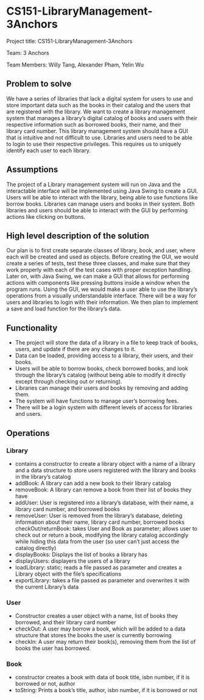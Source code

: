 # CS151-LibraryManagement-3Anchors

Project title: CS151-LibraryManagement-3Anchors

Team: 3 Anchors

Team Members: Willy Tang, Alexander Pham, Yelin Wu

## Problem to solve
We have a series of libraries that lack a digital system for users to use and store important data such as the books in their catalog and the users that are registered with the library. We want to create a library management system that manages a library’s digital catalog of books and users with their respective information such as borrowed books, their name, and their library card number. This library management system should have a GUI that is intuitive and not difficult to use. Libraries and users need to be able to login to use their respective privileges. This requires us to uniquely identify each user to each library.

## Assumptions
The project of a Library management system will run on Java and the interactable interface will be implemented using Java Swing to create a GUI. Users will be able to interact with the library, being able to use functions like borrow books. Libraries can manage users and books in their system. Both libraries and users should be able to interact with the GUI by performing actions like clicking on buttons.

## High level description of the solution
Our plan is to first create separate classes of library, book, and user, where each will be created and used as objects. Before creating the GUI, we would create a series of tests, test these three classes, and make sure that they work properly with each of the test cases with proper exception handling. Later on, with Java Swing, we can make a GUI that allows for performing actions with components like pressing buttons inside a window when the program runs. Using the GUI, we would make a user able to use the library’s operations from a visually understandable interface. There will be a way for users and libraries to login with their information. We then plan to implement a save and load function for the library’s data.

## Functionality
* The project will store the data of a library in a file to keep track of books, users, and update if there are any changes to it.
* Data can be loaded, providing access to a library, their users, and their books.
* Users will be able to borrow books, check borrowed books, and look through the library’s catalog (without being able to modify it directly except through checking out or returning).
* Libraries can manage their users and books by removing and adding them.
* The system will have functions to manage user’s borrowing fees.
* There will be a login system with different levels of access for libraries and users.

## Operations

### Library
* contains a constructor to create a library object with a name of a library and a data structure to store users registered with the library and books in the library’s catalog
* addBook: A library can add a new book to their library catalog
* removeBook: A library can remove a book from their list of books they have
* addUser: User is registered into a library’s database, with their name, a library card number, and borrowed books
* removeUser: User is removed from the library’s database, deleting information about their name, library card number, borrowed books
checkOut/returnBook: takes User and Book as parameter; allows user to check out or return a book, modifying the library catalog accordingly while hiding this data from the user (so user can’t just access the catalog directly)
* displayBooks: Displays the list of books a library has
* displayUsers: displayers the users of a library
* loadLibrary: static; reads a file passed as parameter and creates a Library object with the file’s specifications
* exportLibrary: takes a file passed as parameter and overwrites it with the current Library’s data

### User
* Constructor creates a user object with a name, list of books they borrowed, and their library card number
* checkOut: A user may borrow a book, which will be added to a data structure that stores the books the user is currently borrowing
* checkIn: A user may return their book(s), removing them from the list of books the user has borrowed.

### Book
* constructor creates a book with data of book title, isbn number, if it is borrowed or not, author
* toString: Prints a book’s title, author, isbn number, if it is borrowed or not


